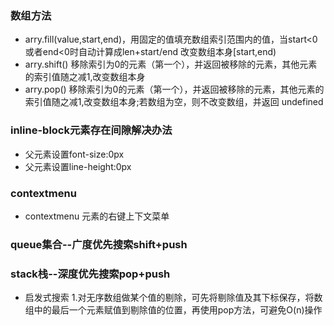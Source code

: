 ### 数组方法
  * arry.fill(value,start,end)，用固定的值填充数组索引范围内的值，当start<0或者end<0时自动计算成len+start/end 改变数组本身[start,end)
  * arry.shift() 移除索引为0的元素（第一个），并返回被移除的元素，其他元素的索引值随之减1,改变数组本身
  * arry.pop() 移除索引为0的元素（第一个），并返回被移除的元素，其他元素的索引值随之减1,改变数组本身;若数组为空，则不改变数组，并返回 undefined

### inline-block元素存在间隙解决办法
  * 父元素设置font-size:0px
  * 父元素设置line-height:0px

### contextmenu
  * contextmenu 元素的右键上下文菜单

### queue集合--广度优先搜索shift+push


### stack栈--深度优先搜索pop+push
  * 启发式搜索
    1.对无序数组做某个值的剔除，可先将剔除值及其下标保存，将数组中的最后一个元素赋值到剔除值的位置，再使用pop方法，可避免O(n)操作
